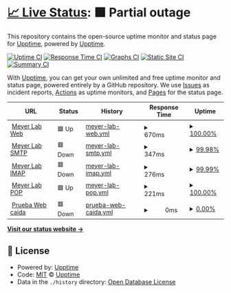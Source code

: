 # [📈 Live Status](https://demo.upptime.js.org): <!--live status--> **🟧 Partial outage**

This repository contains the open-source uptime monitor and status page for [Upptime](https://upptime.js.org), powered by [Upptime](https://github.com/upptime/upptime).

[![Uptime CI](https://github.com/upptime/upptime/workflows/Uptime%20CI/badge.svg)](https://github.com/upptime/upptime/actions?query=workflow%3A%22Uptime+CI%22)
[![Response Time CI](https://github.com/upptime/upptime/workflows/Response%20Time%20CI/badge.svg)](https://github.com/upptime/upptime/actions?query=workflow%3A%22Response+Time+CI%22)
[![Graphs CI](https://github.com/upptime/upptime/workflows/Graphs%20CI/badge.svg)](https://github.com/upptime/upptime/actions?query=workflow%3A%22Graphs+CI%22)
[![Static Site CI](https://github.com/upptime/upptime/workflows/Static%20Site%20CI/badge.svg)](https://github.com/upptime/upptime/actions?query=workflow%3A%22Static+Site+CI%22)
[![Summary CI](https://github.com/upptime/upptime/workflows/Summary%20CI/badge.svg)](https://github.com/upptime/upptime/actions?query=workflow%3A%22Summary+CI%22)

With [Upptime](https://upptime.js.org), you can get your own unlimited and free uptime monitor and status page, powered entirely by a GitHub repository. We use [Issues](https://github.com/upptime/upptime/issues) as incident reports, [Actions](https://github.com/upptime/upptime/actions) as uptime monitors, and [Pages](https://demo.upptime.js.org) for the status page.

<!--start: status pages-->
<!-- This summary is generated by Upptime (https://github.com/upptime/upptime) -->
<!-- Do not edit this manually, your changes will be overwritten -->
<!-- prettier-ignore -->
| URL | Status | History | Response Time | Uptime |
| --- | ------ | ------- | ------------- | ------ |
| <img alt="" src="https://icons.duckduckgo.com/ip3/www.meyerlab.com.py.ico" height="13"> [Meyer Lab Web](https://www.meyerlab.com.py/) | 🟩 Up | [meyer-lab-web.yml](https://github.com/elias0397/statuspage_meyer/commits/HEAD/history/meyer-lab-web.yml) | <details><summary><img alt="Response time graph" src="./graphs/meyer-lab-web/response-time-week.png" height="20"> 670ms</summary><br><a href="https://https://elias0397.github.io/statuspage_meyer//history/meyer-lab-web"><img alt="Response time 871" src="https://img.shields.io/endpoint?url=https%3A%2F%2Fraw.githubusercontent.com%2Felias0397%2Fstatuspage_meyer%2FHEAD%2Fapi%2Fmeyer-lab-web%2Fresponse-time.json"></a><br><a href="https://https://elias0397.github.io/statuspage_meyer//history/meyer-lab-web"><img alt="24-hour response time 383" src="https://img.shields.io/endpoint?url=https%3A%2F%2Fraw.githubusercontent.com%2Felias0397%2Fstatuspage_meyer%2FHEAD%2Fapi%2Fmeyer-lab-web%2Fresponse-time-day.json"></a><br><a href="https://https://elias0397.github.io/statuspage_meyer//history/meyer-lab-web"><img alt="7-day response time 670" src="https://img.shields.io/endpoint?url=https%3A%2F%2Fraw.githubusercontent.com%2Felias0397%2Fstatuspage_meyer%2FHEAD%2Fapi%2Fmeyer-lab-web%2Fresponse-time-week.json"></a><br><a href="https://https://elias0397.github.io/statuspage_meyer//history/meyer-lab-web"><img alt="30-day response time 902" src="https://img.shields.io/endpoint?url=https%3A%2F%2Fraw.githubusercontent.com%2Felias0397%2Fstatuspage_meyer%2FHEAD%2Fapi%2Fmeyer-lab-web%2Fresponse-time-month.json"></a><br><a href="https://https://elias0397.github.io/statuspage_meyer//history/meyer-lab-web"><img alt="1-year response time 871" src="https://img.shields.io/endpoint?url=https%3A%2F%2Fraw.githubusercontent.com%2Felias0397%2Fstatuspage_meyer%2FHEAD%2Fapi%2Fmeyer-lab-web%2Fresponse-time-year.json"></a></details> | <details><summary><a href="https://https://elias0397.github.io/statuspage_meyer//history/meyer-lab-web">100.00%</a></summary><a href="https://https://elias0397.github.io/statuspage_meyer//history/meyer-lab-web"><img alt="All-time uptime 99.98%" src="https://img.shields.io/endpoint?url=https%3A%2F%2Fraw.githubusercontent.com%2Felias0397%2Fstatuspage_meyer%2FHEAD%2Fapi%2Fmeyer-lab-web%2Fuptime.json"></a><br><a href="https://https://elias0397.github.io/statuspage_meyer//history/meyer-lab-web"><img alt="24-hour uptime 100.00%" src="https://img.shields.io/endpoint?url=https%3A%2F%2Fraw.githubusercontent.com%2Felias0397%2Fstatuspage_meyer%2FHEAD%2Fapi%2Fmeyer-lab-web%2Fuptime-day.json"></a><br><a href="https://https://elias0397.github.io/statuspage_meyer//history/meyer-lab-web"><img alt="7-day uptime 100.00%" src="https://img.shields.io/endpoint?url=https%3A%2F%2Fraw.githubusercontent.com%2Felias0397%2Fstatuspage_meyer%2FHEAD%2Fapi%2Fmeyer-lab-web%2Fuptime-week.json"></a><br><a href="https://https://elias0397.github.io/statuspage_meyer//history/meyer-lab-web"><img alt="30-day uptime 100.00%" src="https://img.shields.io/endpoint?url=https%3A%2F%2Fraw.githubusercontent.com%2Felias0397%2Fstatuspage_meyer%2FHEAD%2Fapi%2Fmeyer-lab-web%2Fuptime-month.json"></a><br><a href="https://https://elias0397.github.io/statuspage_meyer//history/meyer-lab-web"><img alt="1-year uptime 99.98%" src="https://img.shields.io/endpoint?url=https%3A%2F%2Fraw.githubusercontent.com%2Felias0397%2Fstatuspage_meyer%2FHEAD%2Fapi%2Fmeyer-lab-web%2Fuptime-year.json"></a></details>
| <img alt="" src="https://icons.duckduckgo.com/ip3/null.ico" height="13"> [Meyer Lab SMTP](vps-1397470-x.dattaweb.com) | 🟥 Down | [meyer-lab-smtp.yml](https://github.com/elias0397/statuspage_meyer/commits/HEAD/history/meyer-lab-smtp.yml) | <details><summary><img alt="Response time graph" src="./graphs/meyer-lab-smtp/response-time-week.png" height="20"> 347ms</summary><br><a href="https://https://elias0397.github.io/statuspage_meyer//history/meyer-lab-smtp"><img alt="Response time 332" src="https://img.shields.io/endpoint?url=https%3A%2F%2Fraw.githubusercontent.com%2Felias0397%2Fstatuspage_meyer%2FHEAD%2Fapi%2Fmeyer-lab-smtp%2Fresponse-time.json"></a><br><a href="https://https://elias0397.github.io/statuspage_meyer//history/meyer-lab-smtp"><img alt="24-hour response time 314" src="https://img.shields.io/endpoint?url=https%3A%2F%2Fraw.githubusercontent.com%2Felias0397%2Fstatuspage_meyer%2FHEAD%2Fapi%2Fmeyer-lab-smtp%2Fresponse-time-day.json"></a><br><a href="https://https://elias0397.github.io/statuspage_meyer//history/meyer-lab-smtp"><img alt="7-day response time 347" src="https://img.shields.io/endpoint?url=https%3A%2F%2Fraw.githubusercontent.com%2Felias0397%2Fstatuspage_meyer%2FHEAD%2Fapi%2Fmeyer-lab-smtp%2Fresponse-time-week.json"></a><br><a href="https://https://elias0397.github.io/statuspage_meyer//history/meyer-lab-smtp"><img alt="30-day response time 383" src="https://img.shields.io/endpoint?url=https%3A%2F%2Fraw.githubusercontent.com%2Felias0397%2Fstatuspage_meyer%2FHEAD%2Fapi%2Fmeyer-lab-smtp%2Fresponse-time-month.json"></a><br><a href="https://https://elias0397.github.io/statuspage_meyer//history/meyer-lab-smtp"><img alt="1-year response time 332" src="https://img.shields.io/endpoint?url=https%3A%2F%2Fraw.githubusercontent.com%2Felias0397%2Fstatuspage_meyer%2FHEAD%2Fapi%2Fmeyer-lab-smtp%2Fresponse-time-year.json"></a></details> | <details><summary><a href="https://https://elias0397.github.io/statuspage_meyer//history/meyer-lab-smtp">99.98%</a></summary><a href="https://https://elias0397.github.io/statuspage_meyer//history/meyer-lab-smtp"><img alt="All-time uptime 99.91%" src="https://img.shields.io/endpoint?url=https%3A%2F%2Fraw.githubusercontent.com%2Felias0397%2Fstatuspage_meyer%2FHEAD%2Fapi%2Fmeyer-lab-smtp%2Fuptime.json"></a><br><a href="https://https://elias0397.github.io/statuspage_meyer//history/meyer-lab-smtp"><img alt="24-hour uptime 99.83%" src="https://img.shields.io/endpoint?url=https%3A%2F%2Fraw.githubusercontent.com%2Felias0397%2Fstatuspage_meyer%2FHEAD%2Fapi%2Fmeyer-lab-smtp%2Fuptime-day.json"></a><br><a href="https://https://elias0397.github.io/statuspage_meyer//history/meyer-lab-smtp"><img alt="7-day uptime 99.98%" src="https://img.shields.io/endpoint?url=https%3A%2F%2Fraw.githubusercontent.com%2Felias0397%2Fstatuspage_meyer%2FHEAD%2Fapi%2Fmeyer-lab-smtp%2Fuptime-week.json"></a><br><a href="https://https://elias0397.github.io/statuspage_meyer//history/meyer-lab-smtp"><img alt="30-day uptime 99.99%" src="https://img.shields.io/endpoint?url=https%3A%2F%2Fraw.githubusercontent.com%2Felias0397%2Fstatuspage_meyer%2FHEAD%2Fapi%2Fmeyer-lab-smtp%2Fuptime-month.json"></a><br><a href="https://https://elias0397.github.io/statuspage_meyer//history/meyer-lab-smtp"><img alt="1-year uptime 99.91%" src="https://img.shields.io/endpoint?url=https%3A%2F%2Fraw.githubusercontent.com%2Felias0397%2Fstatuspage_meyer%2FHEAD%2Fapi%2Fmeyer-lab-smtp%2Fuptime-year.json"></a></details>
| <img alt="" src="https://icons.duckduckgo.com/ip3/null.ico" height="13"> [Meyer Lab IMAP](vps-1397470-x.dattaweb.com) | 🟥 Down | [meyer-lab-imap.yml](https://github.com/elias0397/statuspage_meyer/commits/HEAD/history/meyer-lab-imap.yml) | <details><summary><img alt="Response time graph" src="./graphs/meyer-lab-imap/response-time-week.png" height="20"> 276ms</summary><br><a href="https://https://elias0397.github.io/statuspage_meyer//history/meyer-lab-imap"><img alt="Response time 263" src="https://img.shields.io/endpoint?url=https%3A%2F%2Fraw.githubusercontent.com%2Felias0397%2Fstatuspage_meyer%2FHEAD%2Fapi%2Fmeyer-lab-imap%2Fresponse-time.json"></a><br><a href="https://https://elias0397.github.io/statuspage_meyer//history/meyer-lab-imap"><img alt="24-hour response time 276" src="https://img.shields.io/endpoint?url=https%3A%2F%2Fraw.githubusercontent.com%2Felias0397%2Fstatuspage_meyer%2FHEAD%2Fapi%2Fmeyer-lab-imap%2Fresponse-time-day.json"></a><br><a href="https://https://elias0397.github.io/statuspage_meyer//history/meyer-lab-imap"><img alt="7-day response time 276" src="https://img.shields.io/endpoint?url=https%3A%2F%2Fraw.githubusercontent.com%2Felias0397%2Fstatuspage_meyer%2FHEAD%2Fapi%2Fmeyer-lab-imap%2Fresponse-time-week.json"></a><br><a href="https://https://elias0397.github.io/statuspage_meyer//history/meyer-lab-imap"><img alt="30-day response time 298" src="https://img.shields.io/endpoint?url=https%3A%2F%2Fraw.githubusercontent.com%2Felias0397%2Fstatuspage_meyer%2FHEAD%2Fapi%2Fmeyer-lab-imap%2Fresponse-time-month.json"></a><br><a href="https://https://elias0397.github.io/statuspage_meyer//history/meyer-lab-imap"><img alt="1-year response time 263" src="https://img.shields.io/endpoint?url=https%3A%2F%2Fraw.githubusercontent.com%2Felias0397%2Fstatuspage_meyer%2FHEAD%2Fapi%2Fmeyer-lab-imap%2Fresponse-time-year.json"></a></details> | <details><summary><a href="https://https://elias0397.github.io/statuspage_meyer//history/meyer-lab-imap">99.99%</a></summary><a href="https://https://elias0397.github.io/statuspage_meyer//history/meyer-lab-imap"><img alt="All-time uptime 99.93%" src="https://img.shields.io/endpoint?url=https%3A%2F%2Fraw.githubusercontent.com%2Felias0397%2Fstatuspage_meyer%2FHEAD%2Fapi%2Fmeyer-lab-imap%2Fuptime.json"></a><br><a href="https://https://elias0397.github.io/statuspage_meyer//history/meyer-lab-imap"><img alt="24-hour uptime 99.94%" src="https://img.shields.io/endpoint?url=https%3A%2F%2Fraw.githubusercontent.com%2Felias0397%2Fstatuspage_meyer%2FHEAD%2Fapi%2Fmeyer-lab-imap%2Fuptime-day.json"></a><br><a href="https://https://elias0397.github.io/statuspage_meyer//history/meyer-lab-imap"><img alt="7-day uptime 99.99%" src="https://img.shields.io/endpoint?url=https%3A%2F%2Fraw.githubusercontent.com%2Felias0397%2Fstatuspage_meyer%2FHEAD%2Fapi%2Fmeyer-lab-imap%2Fuptime-week.json"></a><br><a href="https://https://elias0397.github.io/statuspage_meyer//history/meyer-lab-imap"><img alt="30-day uptime 100.00%" src="https://img.shields.io/endpoint?url=https%3A%2F%2Fraw.githubusercontent.com%2Felias0397%2Fstatuspage_meyer%2FHEAD%2Fapi%2Fmeyer-lab-imap%2Fuptime-month.json"></a><br><a href="https://https://elias0397.github.io/statuspage_meyer//history/meyer-lab-imap"><img alt="1-year uptime 99.93%" src="https://img.shields.io/endpoint?url=https%3A%2F%2Fraw.githubusercontent.com%2Felias0397%2Fstatuspage_meyer%2FHEAD%2Fapi%2Fmeyer-lab-imap%2Fuptime-year.json"></a></details>
| <img alt="" src="https://icons.duckduckgo.com/ip3/null.ico" height="13"> [Meyer Lab POP](vps-1397470-x.dattaweb.com) | 🟩 Up | [meyer-lab-pop.yml](https://github.com/elias0397/statuspage_meyer/commits/HEAD/history/meyer-lab-pop.yml) | <details><summary><img alt="Response time graph" src="./graphs/meyer-lab-pop/response-time-week.png" height="20"> 221ms</summary><br><a href="https://https://elias0397.github.io/statuspage_meyer//history/meyer-lab-pop"><img alt="Response time 235" src="https://img.shields.io/endpoint?url=https%3A%2F%2Fraw.githubusercontent.com%2Felias0397%2Fstatuspage_meyer%2FHEAD%2Fapi%2Fmeyer-lab-pop%2Fresponse-time.json"></a><br><a href="https://https://elias0397.github.io/statuspage_meyer//history/meyer-lab-pop"><img alt="24-hour response time 265" src="https://img.shields.io/endpoint?url=https%3A%2F%2Fraw.githubusercontent.com%2Felias0397%2Fstatuspage_meyer%2FHEAD%2Fapi%2Fmeyer-lab-pop%2Fresponse-time-day.json"></a><br><a href="https://https://elias0397.github.io/statuspage_meyer//history/meyer-lab-pop"><img alt="7-day response time 221" src="https://img.shields.io/endpoint?url=https%3A%2F%2Fraw.githubusercontent.com%2Felias0397%2Fstatuspage_meyer%2FHEAD%2Fapi%2Fmeyer-lab-pop%2Fresponse-time-week.json"></a><br><a href="https://https://elias0397.github.io/statuspage_meyer//history/meyer-lab-pop"><img alt="30-day response time 261" src="https://img.shields.io/endpoint?url=https%3A%2F%2Fraw.githubusercontent.com%2Felias0397%2Fstatuspage_meyer%2FHEAD%2Fapi%2Fmeyer-lab-pop%2Fresponse-time-month.json"></a><br><a href="https://https://elias0397.github.io/statuspage_meyer//history/meyer-lab-pop"><img alt="1-year response time 235" src="https://img.shields.io/endpoint?url=https%3A%2F%2Fraw.githubusercontent.com%2Felias0397%2Fstatuspage_meyer%2FHEAD%2Fapi%2Fmeyer-lab-pop%2Fresponse-time-year.json"></a></details> | <details><summary><a href="https://https://elias0397.github.io/statuspage_meyer//history/meyer-lab-pop">100.00%</a></summary><a href="https://https://elias0397.github.io/statuspage_meyer//history/meyer-lab-pop"><img alt="All-time uptime 99.94%" src="https://img.shields.io/endpoint?url=https%3A%2F%2Fraw.githubusercontent.com%2Felias0397%2Fstatuspage_meyer%2FHEAD%2Fapi%2Fmeyer-lab-pop%2Fuptime.json"></a><br><a href="https://https://elias0397.github.io/statuspage_meyer//history/meyer-lab-pop"><img alt="24-hour uptime 100.00%" src="https://img.shields.io/endpoint?url=https%3A%2F%2Fraw.githubusercontent.com%2Felias0397%2Fstatuspage_meyer%2FHEAD%2Fapi%2Fmeyer-lab-pop%2Fuptime-day.json"></a><br><a href="https://https://elias0397.github.io/statuspage_meyer//history/meyer-lab-pop"><img alt="7-day uptime 100.00%" src="https://img.shields.io/endpoint?url=https%3A%2F%2Fraw.githubusercontent.com%2Felias0397%2Fstatuspage_meyer%2FHEAD%2Fapi%2Fmeyer-lab-pop%2Fuptime-week.json"></a><br><a href="https://https://elias0397.github.io/statuspage_meyer//history/meyer-lab-pop"><img alt="30-day uptime 100.00%" src="https://img.shields.io/endpoint?url=https%3A%2F%2Fraw.githubusercontent.com%2Felias0397%2Fstatuspage_meyer%2FHEAD%2Fapi%2Fmeyer-lab-pop%2Fuptime-month.json"></a><br><a href="https://https://elias0397.github.io/statuspage_meyer//history/meyer-lab-pop"><img alt="1-year uptime 99.94%" src="https://img.shields.io/endpoint?url=https%3A%2F%2Fraw.githubusercontent.com%2Felias0397%2Fstatuspage_meyer%2FHEAD%2Fapi%2Fmeyer-lab-pop%2Fuptime-year.json"></a></details>
| <img alt="" src="https://icons.duckduckgo.com/ip3/null.ico" height="13"> [Prueba Web caida](web.caida.com.nz) | 🟥 Down | [prueba-web-caida.yml](https://github.com/elias0397/statuspage_meyer/commits/HEAD/history/prueba-web-caida.yml) | <details><summary><img alt="Response time graph" src="./graphs/prueba-web-caida/response-time-week.png" height="20"> 0ms</summary><br><a href="https://https://elias0397.github.io/statuspage_meyer//history/prueba-web-caida"><img alt="Response time 0" src="https://img.shields.io/endpoint?url=https%3A%2F%2Fraw.githubusercontent.com%2Felias0397%2Fstatuspage_meyer%2FHEAD%2Fapi%2Fprueba-web-caida%2Fresponse-time.json"></a><br><a href="https://https://elias0397.github.io/statuspage_meyer//history/prueba-web-caida"><img alt="24-hour response time 0" src="https://img.shields.io/endpoint?url=https%3A%2F%2Fraw.githubusercontent.com%2Felias0397%2Fstatuspage_meyer%2FHEAD%2Fapi%2Fprueba-web-caida%2Fresponse-time-day.json"></a><br><a href="https://https://elias0397.github.io/statuspage_meyer//history/prueba-web-caida"><img alt="7-day response time 0" src="https://img.shields.io/endpoint?url=https%3A%2F%2Fraw.githubusercontent.com%2Felias0397%2Fstatuspage_meyer%2FHEAD%2Fapi%2Fprueba-web-caida%2Fresponse-time-week.json"></a><br><a href="https://https://elias0397.github.io/statuspage_meyer//history/prueba-web-caida"><img alt="30-day response time 0" src="https://img.shields.io/endpoint?url=https%3A%2F%2Fraw.githubusercontent.com%2Felias0397%2Fstatuspage_meyer%2FHEAD%2Fapi%2Fprueba-web-caida%2Fresponse-time-month.json"></a><br><a href="https://https://elias0397.github.io/statuspage_meyer//history/prueba-web-caida"><img alt="1-year response time 0" src="https://img.shields.io/endpoint?url=https%3A%2F%2Fraw.githubusercontent.com%2Felias0397%2Fstatuspage_meyer%2FHEAD%2Fapi%2Fprueba-web-caida%2Fresponse-time-year.json"></a></details> | <details><summary><a href="https://https://elias0397.github.io/statuspage_meyer//history/prueba-web-caida">0.00%</a></summary><a href="https://https://elias0397.github.io/statuspage_meyer//history/prueba-web-caida"><img alt="All-time uptime 0.00%" src="https://img.shields.io/endpoint?url=https%3A%2F%2Fraw.githubusercontent.com%2Felias0397%2Fstatuspage_meyer%2FHEAD%2Fapi%2Fprueba-web-caida%2Fuptime.json"></a><br><a href="https://https://elias0397.github.io/statuspage_meyer//history/prueba-web-caida"><img alt="24-hour uptime 0.00%" src="https://img.shields.io/endpoint?url=https%3A%2F%2Fraw.githubusercontent.com%2Felias0397%2Fstatuspage_meyer%2FHEAD%2Fapi%2Fprueba-web-caida%2Fuptime-day.json"></a><br><a href="https://https://elias0397.github.io/statuspage_meyer//history/prueba-web-caida"><img alt="7-day uptime 0.00%" src="https://img.shields.io/endpoint?url=https%3A%2F%2Fraw.githubusercontent.com%2Felias0397%2Fstatuspage_meyer%2FHEAD%2Fapi%2Fprueba-web-caida%2Fuptime-week.json"></a><br><a href="https://https://elias0397.github.io/statuspage_meyer//history/prueba-web-caida"><img alt="30-day uptime 0.00%" src="https://img.shields.io/endpoint?url=https%3A%2F%2Fraw.githubusercontent.com%2Felias0397%2Fstatuspage_meyer%2FHEAD%2Fapi%2Fprueba-web-caida%2Fuptime-month.json"></a><br><a href="https://https://elias0397.github.io/statuspage_meyer//history/prueba-web-caida"><img alt="1-year uptime 0.00%" src="https://img.shields.io/endpoint?url=https%3A%2F%2Fraw.githubusercontent.com%2Felias0397%2Fstatuspage_meyer%2FHEAD%2Fapi%2Fprueba-web-caida%2Fuptime-year.json"></a></details>

<!--end: status pages-->

[**Visit our status website →**](https://demo.upptime.js.org)

## 📄 License

- Powered by: [Upptime](https://github.com/upptime/upptime)
- Code: [MIT](./LICENSE) © [Upptime](https://upptime.js.org)
- Data in the `./history` directory: [Open Database License](https://opendatacommons.org/licenses/odbl/1-0/)
